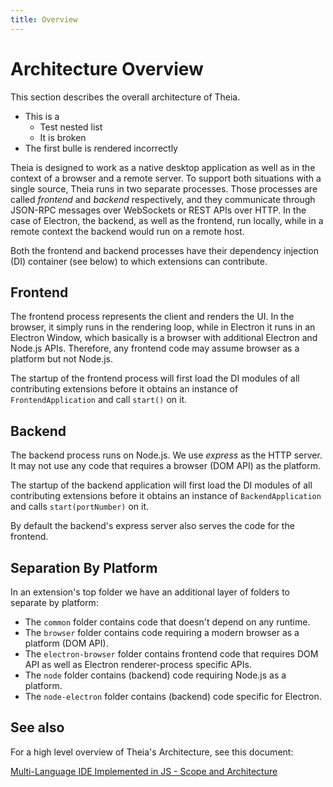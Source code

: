 ```yaml
---
title: Overview
---
```


# Architecture Overview

This section describes the overall architecture of Theia.

* This is a
   * Test nested list
   * It is broken
* The first bulle is rendered incorrectly

Theia is designed to work as a native desktop application as well as in the
context of a browser and a remote server. To support both situations with a
single source, Theia runs in two separate processes. Those processes are called
_frontend_ and _backend_ respectively, and they communicate through JSON-RPC
messages over WebSockets or REST APIs over HTTP. In the case of Electron, the
backend, as well as the frontend, run locally, while in a remote context the
backend would run on a remote host.

Both the frontend and backend processes have their dependency injection (DI)
container (see below) to which extensions can contribute.

## Frontend

The frontend process represents the client and renders the UI. In the browser,
it simply runs in the rendering loop, while in Electron it runs in an Electron
Window, which basically is a browser with additional Electron and Node.js APIs.
Therefore, any frontend code may assume browser as a platform but not Node.js.

The startup of the frontend process will first load the DI modules of all
contributing extensions before it obtains an instance of `FrontendApplication`
and call `start()` on it.

## Backend

The backend process runs on Node.js. We use _express_ as the HTTP server. It
may not use any code that requires a browser (DOM API) as the platform.

The startup of the backend application will first load the DI modules of all
contributing extensions before it obtains an instance of `BackendApplication`
and calls `start(portNumber)` on it.

By default the backend's express server also serves the code for the frontend.

## Separation By Platform

In an extension's top folder we have an additional layer of folders to separate
by platform:

 - The `common` folder contains code that doesn't depend on any runtime.
 - The `browser` folder contains code requiring a modern browser as a platform
   (DOM API).
 - The `electron-browser` folder contains frontend code that requires DOM API
   as well as Electron renderer-process specific APIs.
 - The `node` folder contains (backend) code requiring Node.js as a platform.
 - The `node-electron` folder contains (backend) code specific for Electron.

## See also

For a high level overview of Theia's Architecture, see this document:

[Multi-Language IDE Implemented in JS - Scope and Architecture](https://docs.google.com/document/d/1aodR1LJEF_zu7xBis2MjpHRyv7JKJzW7EWI9XRYCt48)
